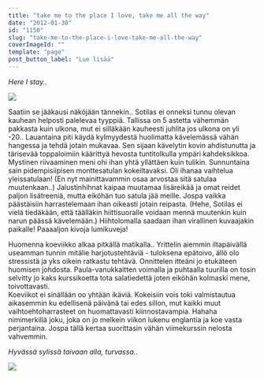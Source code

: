 ```yaml
---
title: "take me to the place I love, take me all the way"
date: "2012-01-30"
id: "1150"
slug: "take-me-to-the-place-i-love-take-me-all-the-way"
coverImageId: ""
template: "page"
post_button_label: "Lue lisää"
---
```


_Here I stay.._

  

[![](/images/IMG_3778.png)](http://1.bp.blogspot.com/-ADg-NDxkA5I/Tyb1Wn9lXrI/AAAAAAAAARc/XsfV0dGe108/s1600/IMG_3778.png)

  
Saatiin se jääkausi näköjään tännekin.. Sotilas ei onneksi tunnu olevan kauhean helposti palelevaa tyyppiä. Tallissa on 5 astetta vähemmän pakkasta kuin ulkona, mut ei silläkään kauheesti juhlita jos ulkona on yli -20.. Lauantaina piti käydä kylmyydestä huolimatta kävelemässä vähän hangessa ja tehdä jotain mukavaa. Sen sijaan kävelytin kovin ahdistunutta ja tärisevää toppaloimiin käärittyä hevosta tuntitolkulla ympäri kahdeksikkoa. Mystinen riivaaminen meni ohi ihan yhtä yllättäen kuin tulikin. Sunnuntaina sain pidempisiipisen monttesatulan kokeiltavaksi. Oli ihanaa vaihtelua yleissatulaan! (En nyt mainittavammin osaa arvostaa sitä satulaa muutenkaan..) Jalustinhihnat kaipaa muutamaa lisäreikää ja omat reidet paljon lisätreeniä, mutta eiköhän tuo satula jää meille. Jospa vaikka päästäisiin harrastelemaan ihan oikeasti jotain reipasta. (Hehe, Sotilas ei vielä tiedäkään, että täälläkin hiittisuoralle voidaan mennä muutenkin kuin narun päässä kävelemään.) Hiihtolomalla saadaan ihan virallinen kuvaajakin paikalle! Paaaaljon kivoja lumikuveja!  
  
Huomenna koeviikko alkaa pitkällä matikalla.. Yrittelin aiemmin iltapäivällä useamman tunnin mitälie harjotustehtäviä - tuloksena epätoivo, ällö olo stressistä ja yks oikein ratkastu tehtävä. Onnittelen itteäni jo etukäteen huomisen johdosta. Paula-vanukkaitten voimalla ja puhtaalla tuurilla on tosin selvitty jo kaks kurssikoetta tota salatiedettä joten eiköhän kolmaski mene, toivottavasti.  
Koeviikot ei sinällään oo yhtään ikäviä. Kokeisiin vois toki valmistautua aikasemmin ku edellisenä päivänä tai edes sillon, mut kaikki muut vaihtoehtoharrasteet on huomattavasti kiinnostavampia. Hahaha nimimerkillä joku, joka on jo melkein viikon lukenu englantia ja koe vasta perjantaina. Jospa tällä kertaa suorittasin vähän viimekurssin nelosta vahvemmin.  
  

  

_Hyvässä sylissä taivaan alla, turvassa.._

  

[![](/images/IMG_3863.jpg)](http://2.bp.blogspot.com/-WXam80uHAwY/Tyb1Xu5zq6I/AAAAAAAAARk/w_dPKjMe5Lk/s1600/IMG_3863.jpg)
